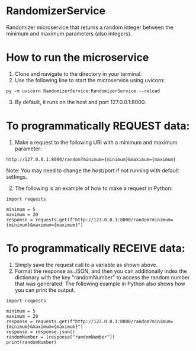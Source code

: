 # RandomizerService
Randomizer microservice that returns a random integer between the minimum and maximum parameters (also integers).

# How to run the microservice
1. Clone and navigate to the directory in your terminal.
2. Use the following line to start the microservice using uvicorn:
```
py -m uvicorn RandomizerService:RandomizerService --reload
```
3. By default, it runs on the host and port 127.0.0.1:8000. 

# To programmatically REQUEST data:
1. Make a request to the following URI with a minimum and maximum parameter:
```
http://127.0.0.1:8000/random?minimum={minimum}&maximum={maximum}
```
Note: You may need to change the host/port if not running with default settings.

2. The following is an example of how to make a request in Python:
```
import requests

minimum = 5
maximum = 20
response = requests.get(f"http://127.0.0.1:8000/random?minimum={minimum}&maximum={maximum}")
```

# To programmatically RECEIVE data:
1. Simply save the request call to a variable as shown above. 
2. Format the response as JSON, and then you can additionally index the 
dictionary with the key "randomNumber" to access the random number that was generated. The following example in Python also shows how you can print the output.

```
import requests

minimum = 5
maximum = 20
response = requests.get(f"http://127.0.0.1:8000/random?minimum={minimum}&maximum={maximum}")
response = response.json()
randomNumber = (response["randomNumber"])
print(randomNumber)
```
